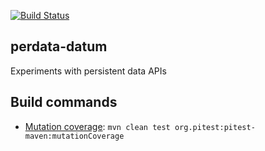 [![Build Status](https://secure.travis-ci.org/avh4/perdata-datum.png?branch=master)](http://travis-ci.org/avh4/perdata-datum)

## perdata-datum

Experiments with persistent data APIs


## Build commands

* [Mutation coverage](http://pitest.org/): `mvn clean test org.pitest:pitest-maven:mutationCoverage`
